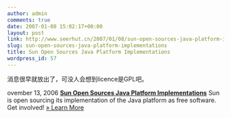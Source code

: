```yaml
---
author: admin
comments: true
date: 2007-01-08 15:02:17+00:00
layout: post
link: http://www.seerhut.cn/2007/01/08/sun-open-sources-java-platform-implementations/
slug: sun-open-sources-java-platform-implementations
title: Sun Open Sources Java Platform Implementations
wordpress_id: 57
---
```


消息很早就放出了，可没人会想到licence是GPL吧。

ovember 13, 2006
**[Sun Open Sources Java Platform Implementations](http://www.sun.com/opensource/java/)**
Sun is open sourcing its implementation of the Java platform as free software. Get involved!  [» Learn More](http://sun.com/opensource/java/)


